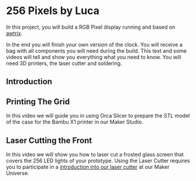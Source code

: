 # 256 Pixels by Luca

In this project, you will build a RGB Pixel display running and based on [awtrix](https://github.com/Blueforcer/awtrix3).

In the end you will finish your own version of the clock. You will receive a bag with all components you will need during the build. This text and some videos will tell and show you everything what you need to know. You will need 3D printers, the laser cutter and soldering.

## Introduction

## Printing The Grid

In this video we will guide you in using Orca Slicer to prepare the STL model of the case for the Bambu X1 printer in our Maker Studio. 

## Laser Cutting the Front

In this video we will show you how to laser cut a frosted glass screen that covers the 256 LED lights of your prototype. Using the Laser Cutter requires you to participate in a [introduction into our laser cutter](../tools/laser-cutter.md) at our Maker Universe.